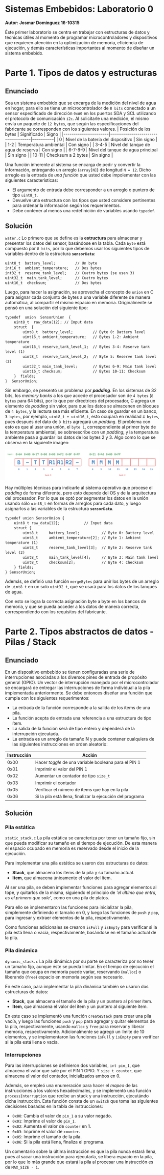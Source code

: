 # Sistemas Embebidos: Laboratorio 0
**Autor: Josmar Dominguez 16-10315**

Éste primer laboratorio se centra en trabajar con estructuras de datos y técnicas útiles al momento de programar microcontroladores y dispositivos que requieren atención en la optimización de memoria, eficiencia de ejecución, y demás características importantes al momento de diseñar un sistema embebido.


# Parte 1. Tipos de datos y estructuras

## Enunciado

Sea un sistema embebido que se encarga de la medición del nivel de agua en hogar; para ello se tiene un microcontrolador de `8 bits` conectado a un sensor especificado de dirección `0xA0` en los puertos SDA y SCL utilizando el protocolo de comunicación `i2c`. Al solicitarle una medición, el mismo envía un paquete de `12 bytes`, que según las especificaciones del fabricante se corresponden con los siguientes valores.
| Posición de los bytes | Significado                         | Signo     |
|-----------------------|-------------------------------------|-----------|
| 0                     | Nivel de la batería del dispositivo | Sin signo |
| 1-2                   | Temperatura ambiental               | Con signo |
| 3-4-5                 | Nivel del tanque de agua de reserva | Con signo |
| 6-7-8-9               | Nivel del tanque de agua principal  | Sin signo |
| 10-11                 | Checksum a 2 bytes                  | Sin signo |

Una función inherente al sistema se encarga de pedir y convertir la información, entregando un arreglo (`array[N]`) de longitud `N = 12`. Dicho arreglo es la entrada de *una función* que usted debe impolementar con las siguientes características:
* El argumento de entrada debe corresponder a un arreglo o puntero de tipo `uint8_t`.
* Devuelve una estructura con los tipos que usted considere pertinentes para ordenar la información según los requerimentos.
* Debe contener al menos una redefinición de variables usando `typedef`.


## Solución
`water.c`
Lo primero que se define es la **estructura** para almacenar y presentar los datos del sensor, basándose en la tabla.
Cada `byte` está compuesto por `8 bits`, por lo que debemos usar los siguientes tipos de variables dentro de la estructura **`sensorData`**:
```
uint8_t  battery_level;			// Un byte
int16_t  ambient_temperature;	// Dos bytes
int32_t  reserve_tank_level;	// Cuatro bytes (se usan 3)
uint32_t  main_tank_level;		// Cuatro bytes
uint16_t  checksum;				// Dos bytes
```

Luego, para hacer la asignación, se aprovecha el concepto de `union` en C para asignar cada conjunto de bytes a una variable diferente de manera automática, al compartir el mismo espacio en memoria.
Originalmente se pensó en una solución del siguiente tipo:
```
typedef  union  SensorUnion  {
	uint8_t  raw_data[12]; // Input data
	struct  {
		uint8_t  battery_level; 		// Byte 0: Battery level
		uint16_t ambient_temperature; 	// Bytes 1-2: Ambient temperature
		uint16_t reserve_tank_level_1; 	// Bytes 3-4: Reserve tank level (1)
		uint8_t  reserve_tank_level_2;	// Byte 5: Reserve tank level (2)
		uint32_t main_tank_level; 		// Bytes 6-9: Main tank level
		uint16_t checksum; 				// Bytes 10-11: Checksum
	}  fields;
}  SensorUnion;
```
Sin embargo, se presentó un problema por ***padding***. En los sistemas de 32 bits, los *memory banks* a los que accede el procesador son de `4 bytes` (`8 bytes` para 64 bits), por lo que por directrices del procesador, C agrega un elemento de *podding* sin valor, para que los datos se almacenen en bloques de `4 bytes`, y la lectura sea más eficiente. En caso de guardar en un banco, `3 bytes`, por ejemplo, `uint8_t + uint16_t`, esto ocupará en realidad `4 bytes`, pues después del dato de `8 bits` agregará un *padding*. El problema con esto es que al usar una unión, el `byte 1`, correspondiente al primer byte de la temperatura ambiental, se sobreescribe con un *padding*, y la temperatura ambiente pasa a guardar los datos de los bytes 2 y 3. Algo como lo que se observa en la siguiente imagen:

![imagen_1](img/lab_0_img_0.png)

Hay múltiples técnicas para indicarle al sistema operativo que procese el *padding* de forma diferente, pero esto depende del OS y de la arquitectura del procesador. Por lo que se optó por segmentar los datos en la unión usando sólo `uint8_t` en formas de arreglos para cada dato, y luego asignarlos a las variables de la estructura **`sensorData`**.
```
typedef union SensorUnion {
    uint8_t raw_data[12];           // Input data
    struct {
        uint8_t     battery_level;          // Byte 0: Battery level
        uint8_t     ambient_temperature[2]; // Byte 1: Ambient temperature (1)
        uint8_t     reserve_tank_level[3];  // Byte 2: Reserve tank level (2)
        uint8_t     main_tank_level[4];     // Byte 3: Main tank level
        uint8_t     checksum[2];            // Byte 4: Checksum
    } fields;
} SensorUnion;
```

Además, se definió una función `mergeBytes` para unir los bytes de un arreglo de `uint8_t` en un solo `uint32_t`, que se usará para los datos de los tanques de agua.

Con esto se logra la correcta asignación byte a byte en los bancos de memoria, y que se pueda acceder a los datos de manera correcta, correspondiendo con los requisitos del fabricante.

# Parte 2. Tipos abstractos de datos - Pilas / Stack

## Enunciado
En un dispositivo embebido se tienen configuradas una serie de interrupciones asociadas a los diversos pines de entrada de propósito general (GPIO). Un vector de interrupción manejado por el microcontrolador se encargará de entregar las interrupciones de forma individual a la pila implementada anteriormente. Se debe entonces diseñar una función que cumpla con los siguientes requerimentos:
* La entrada de la función corresponde a la salida de los ítems de una pila.
* La función acepta de entrada una referencia a una estructura de tipo ítem.
* La salida de la función será de tipo entero y dependerá de la interrupción ejecutada.
* La entrada es un arreglo de tamaño N y puede contener cualquiera de las siguientes instrucciones en orden aleatorio:

| Instrucción | Acción                                                      |
|-------------|-------------------------------------------------------------|
| 0x00        | Hacer *toggle* de una variable booleana para el PIN 1       |
| 0x01        | Imprimir el valor del PIN 1                                 |
| 0x02        | Aumentar un contador de tipo `size_t`                       |
| 0x03        | Imprimir el contador                                        |
| 0x05        | Verificar el número de ítems que hay en la pila             |
| 0x06        | Si la pila está llena, finalizar la ejecución del programa  |

## Solución

### Pila estática
`static_stack.c`
La pila estática se caracteriza por tener un tamaño fijo, sin que pueda modificar su tamaño en el tiempo de ejecución. De esta manera el espacio ocupado en memoria es reservado desde el inicio de la ejecución.

Para implementar una pila estática se usaron dos estructuras de datos:
* **Stack**, que almacena los ítems de la pila y su tamaño actual.
* **Item**, que almacena únicamente el valor del ítem.

Al ser una pila, se deben implementar funciones para agregar elementos al tope, y quitarlos de la misma, siguiendo el principio de *'el último que entra, es el primero que sale'*, como en una pila de platos.

Para ello se implementaron las funciones para inicializar la pila, simplemente definiendo el tamaño en 0, y luego las funciones de `push` y `pop`, para ingresar y extraer elementos de la pila, respectivamente.

Como funciones adicionales se crearon `isFull` y `isEmpty` para verificar si la pila está llena o vacía, respectivamente, basándose en el tamaño actual de la pila.

### Pila dinámica
`dynamic_stack.c`
La pila dinámica por su parte se caracteriza por no tener un tamaño fijo, aunque éste se pueda limitar. En el tiempo de ejecución el tamaño que ocupa en memoria puede variar, reservando (`malloc`) o liberando (`free`) espacio en memoria según sea necesario.

En este caso, para implementar la pila dinámica también se usaron dos estructuras de datos:
* **Stack**, que almacena el tamaño de la pila y un puntero al primer ítem.
* **Item**, que almacena el valor del ítem y un puntero al siguiente ítem.

En este caso se implementó una función `createStack` para crear una pila vacía, y luego las funciones `push` y `pop` para agregar y quitar elementos de la pila, respectivamente, usando `malloc` y `free` para reservar y liberar memoria, respectivamente. Adicionalmente se agregó un límite de 10 elementos, y se implementaron las funciones `isFull` y `isEmpty` para verificar si la pila está llena o vacía.

### Interrupciones
Para las interrupciones se definieron dos variables, `int pin_1`, que almacena el valor que sale por el PIN 1 GPIO. Y `size_t counter`, que almacena el valor del contador, inicializados ambos en 0.

Además, se empleó una enumeración para hacer el *mapeo* de las instrucciones a los valores hexadecimales, y se implementó una función `processInterruption` que recibe un stack y una instrucción, ejecutándo dicha instrucción.
Esta función consta de un `switch` que toma las siguientes decisiones basadas en la tabla de instrucciones:
* `0x00`: Cambia el valor de `pin_1` a su valor negado.
* `0x01`: Imprime el valor de `pin_1`.
* `0x02`: Aumenta el valor de `counter` en 1.
* `0x03`: Imprime el valor de `counter`.
* `0x05`: Imprime el tamaño de la pila.
* `0x06`: Si la pila está llena, finaliza el programa.

Un comentario sobre la última instrucción es que la pila nunca estará llena, pues al sacar una instrucción para ejecutarla, se libera espacio en la pila, por lo que lo más grande que estará la pila al procesar una instrucción es de `MAX_SIZE - 1`.